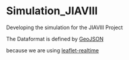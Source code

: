# Simulation_JIAVIII
Developing the simulation for the JIAVIII Project

The Dataformat is defined by [GeoJSON](https://de.wikipedia.org/wiki/GeoJSON)

because we are using [leaflet-realtime](https://github.com/perliedman/leaflet-realtime)